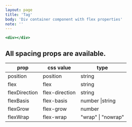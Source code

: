 ```yaml
---
layout: page
title: 'Tag'
body: 'Div container component with flex properties'
note: ''
---
```


```jsx
<div></div>
```

## All spacing props are available.

| prop          | css value      | type               |
| ------------- | -------------- | ------------------ |
| position      | position       | string             |
| flex          | flex           | string             |
| flexDirection | flex-direction | string             |
| flexBasis     | flex-basis     | number \|string    |
| flexGrow      | flex-grow      | number             |
| flexWrap      | flex-wrap      | "wrap" \| "nowrap" |
